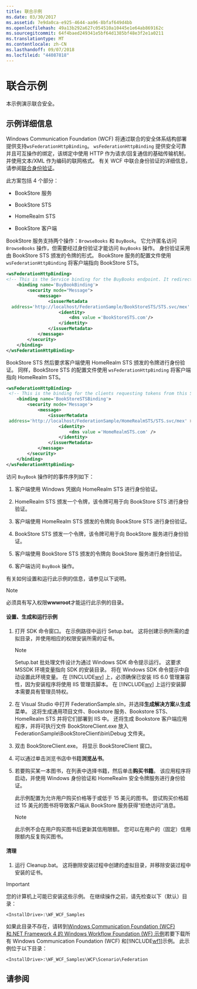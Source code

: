 ```yaml
---
title: 联合示例
ms.date: 03/30/2017
ms.assetid: 7e9da0ca-e925-4644-aa96-8bfaf649d4bb
ms.openlocfilehash: 49a13b292a627c054510a10445e1e64ab869162c
ms.sourcegitcommit: 64f4baed249341e5bf64d1385bf48e3f2e1a0211
ms.translationtype: MT
ms.contentlocale: zh-CN
ms.lasthandoff: 09/07/2018
ms.locfileid: "44087818"
---
```

# <a name="federation-sample"></a>联合示例
本示例演示联合安全。  
  
## <a name="sample-details"></a>示例详细信息  
 Windows Communication Foundation (WCF) 将通过联合的安全体系结构部署提供支持`wsFederationHttpBinding`。 `wsFederationHttpBinding` 提供安全可靠并且可互操作的绑定，该绑定中使用 HTTP 作为请求/回复通信的基础传输机制，并使用文本/XML 作为编码的联网格式。 有关 WCF 中联合身份验证的详细信息，请参阅[联合身份验证](../../../../docs/framework/wcf/feature-details/federation.md)。  
  
 此方案包括 4 个部分：  
  
-   BookStore 服务  
  
-   BookStore STS  
  
-   HomeRealm STS  
  
-   BookStore 客户端  
  
 BookStore 服务支持两个操作：`BrowseBooks` 和 `BuyBook`。 它允许匿名访问 `BrowseBooks` 操作，但需要经过身份验证才能访问 `BuyBooks` 操作。 身份验证采用由 BookStore STS 颁发的令牌的形式。 BookStore 服务的配置文件使用 `wsFederationHttpBinding` 将客户端指向 BookStore STS。  
  
```xml  
<wsFederationHttpBinding>  
<!-- This is the Service binding for the BuyBooks endpoint. It redirects clients to the BookStore STS -->  
    <binding name='BuyBookBinding'>  
        <security mode="Message">  
            <message>  
                <issuerMetadata  
  address='http://localhost/FederationSample/BookStoreSTS/STS.svc/mex' >  
                    <identity>  
                        <dns value ='BookStoreSTS.com'/>  
                    </identity>  
                </issuerMetadata>  
            </message>  
        </security>  
    </binding>  
</wsFederationHttpBinding>  
```  
  
 BookStore STS 然后要求客户端使用 HomeRealm STS 颁发的令牌进行身份验证。 同样，BookStore STS 的配置文件使用 `wsFederationHttpBinding` 将客户端指向 HomeRealm STS。  
  
```xml  
<wsFederationHttpBinding>  
 <!-- This is the binding for the clients requesting tokens from this STS. It redirects clients to the HomeRealm STS -->  
    <binding name='BookStoreSTSBinding'>  
        <security mode='Message'>  
            <message>  
                <issuerMetadata  
 address='http://localhost/FederationSample/HomeRealmSTS/STS.svc/mex' >  
                    <identity>  
                        <dns value ='HomeRealmSTS.com' />  
                    </identity>  
                </issuerMetadata>  
            </message>  
        </security>  
    </binding>  
</wsFederationHttpBinding>  
```  
  
 访问 `BuyBook` 操作时的事件序列如下：  
  
1.  客户端使用 Windows 凭据向 HomeRealm STS 进行身份验证。  
  
2.  HomeRealm STS 颁发一个令牌，该令牌可用于向 BookStore STS 进行身份验证。  
  
3.  客户端使用 HomeRealm STS 颁发的令牌向 BookStore STS 进行身份验证。  
  
4.  BookStore STS 颁发一个令牌，该令牌可用于向 BookStore 服务进行身份验证。  
  
5.  客户端使用 BookStore STS 颁发的令牌向 BookStore 服务进行身份验证。  
  
6.  客户端访问 `BuyBook` 操作。  
  
 有关如何设置和运行此示例的信息，请参见以下说明。  
  
> [!NOTE]
>  必须具有写入权限**wwwroot**才能运行此示例的目录。  
  
#### <a name="to-set-up-build-and-run-the-sample"></a>设置、生成和运行示例  
  
1.  打开 SDK 命令窗口。 在示例路径中运行 Setup.bat。 这将创建示例所需的虚拟目录，并使用相应的权限安装所需的证书。  
  
    > [!NOTE]
    >  Setup.bat 批处理文件设计为通过 Windows SDK 命令提示运行。 这要求 MSSDK 环境变量指向 SDK 的安装目录。 将在 Windows SDK 命令提示中自动设置此环境变量。 在 [!INCLUDE[wv](../../../../includes/wv-md.md)] 上，必须确保已安装 IIS 6.0 管理兼容性，因为安装程序将使用 IIS 管理员脚本。 在 [!INCLUDE[wv](../../../../includes/wv-md.md)] 上运行安装脚本需要具有管理员特权。  
  
2.  在 Visual Studio 中打开 FederationSample.sln，并选择**生成解决方案**从**生成**菜单。 这将生成通用项目文件、Bookstore 服务、Bookstore STS、HomeRealm STS 并将它们部署到 IIS 中。 还将生成 Bookstore 客户端应用程序，并将可执行文件 BookStoreClient.exe 放入 FederationSample\BookStoreClient\bin\Debug 文件夹。  
  
3.  双击 BookStoreClient.exe。 将显示 BookStoreClient 窗口。  
  
4.  可以通过单击浏览书店中书籍**浏览丛书**。  
  
5.  若要购买某一本图书，在列表中选择书籍，然后单击**购买书籍**。 该应用程序将启动，并使用 Windows 身份验证和 HomeRealm 安全令牌服务进行身份验证。  
  
     此示例配置为允许用户购买价格等于或低于 15 美元的图书。 尝试购买价格超过 15 美元的图书将导致客户端从 BookStore 服务获得“拒绝访问”消息。  
  
    > [!NOTE]
    >  此示例不会在用户购买图书后更新其信用限额。 您可以在用户的（固定）信用限额内反复购买图书。  
  
#### <a name="to-clean-up"></a>清理  
  
1.  运行 Cleanup.bat。 这将删除安装过程中创建的虚拟目录，并移除安装过程中安装的证书。  
  
> [!IMPORTANT]
>  您的计算机上可能已安装这些示例。 在继续操作之前，请先检查以下（默认）目录：  
>   
>  `<InstallDrive>:\WF_WCF_Samples`  
>   
>  如果此目录不存在，请转到[Windows Communication Foundation (WCF) 和.NET Framework 4 的 Windows Workflow Foundation (WF) 示例](https://go.microsoft.com/fwlink/?LinkId=150780)若要下载所有 Windows Communication Foundation (WCF) 和[!INCLUDE[wf1](../../../../includes/wf1-md.md)]示例。 此示例位于以下目录：  
>   
>  `<InstallDrive>:\WF_WCF_Samples\WCF\Scenario\Federation`  
  
## <a name="see-also"></a>请参阅
